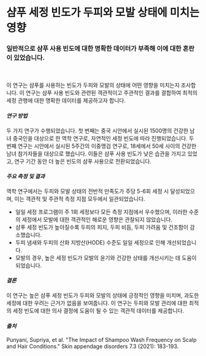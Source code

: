 
# 샴푸 세정 빈도가 두피와 모발 상태에 미치는 영향

### 일반적으로 샴푸 사용 빈도에 대한 명확한 데이터가 부족해 이에 대한 혼란이 있었습니다.    
　   

이 연구는 샴푸를 사용하는 빈도가 두피와 모발의 상태에 어떤 영향을 미치는지 조사합니다. 이 연구는 샴푸 사용 빈도와 관련된 객관적이고 주관적인 결과를 결합하여 최적의 세정 관행에 대한 명확한 데이터를 제공하고자 합니다.

#### ***연구 방법***    
두 가지 연구가 수행되었습니다. 첫 번째는 중국 시안에서 실시된 1500명의 건강한 남녀 중국인을 대상으로 한 역학 연구로, 자연적인 세정 빈도에 따라 진행되었습니다. 두 번째 연구는 시안에서 실시된 5주간의 이중맹검 연구로, 18세에서 50세 사이의 건강한 남녀 참가자들을 대상으로 했습니다. 이들은 샴푸 사용 빈도가 낮은 습관을 가지고 있었고, 연구 기간 동안 더 높은 빈도의 샴푸 사용으로 전환되었습니다.

#### ***주요 측정 및 결과***    
역학 연구에서는 두피와 모발 상태의 전반적 만족도가 주당 5-6회 세정 시 달성되었으며, 이는 객관적 및 주관적 측정 지점 모두에서 일관되었습니다.


 - 일일 세정 프로그램이 주 1회 세정보다 모든 측정 지점에서 우수했으며, 이러한 수준의 세정에서 모발에 대한 객관적인 해로운 영향은 관찰되지 않았습니다.
- 샴푸 세정 빈도가 높아질수록 두피의 피지, 두피 비듬, 두피 가려움 및 건조함이 감소했습니다.
- 두피 냄새와 두피의 산화 지방산(HODE) 수준도 일일 세정으로 인해 개선되었습니다.
- 모발의 경우, 높은 세정 빈도가 모발의 윤기와 건강한 상태를 개선시키는 데 도움이 되었습니다.

#### ***결론***    
이 연구는 높은 샴푸 세정 빈도가 두피와 모발의 상태에 긍정적인 영향을 미치며, 과도한 세정에 대한 우려는 근거가 없음을 보여줍니다. 이 연구는 두피와 모발 관리에 대한 최적의 세정 빈도에 대한 의사 결정에 도움이 될 수 있는 객관적 데이터를 제공합니다.

#### ***출처***    
Punyani, Supriya, et al. "The Impact of Shampoo Wash Frequency on Scalp and Hair Conditions." Skin appendage disorders 7.3 (2021): 183-193.


<!--stackedit_data:
eyJoaXN0b3J5IjpbLTEyMjU3NDA1NDksNzQxMjg1NDUzLDE4MT
k2ODMzMzFdfQ==
-->